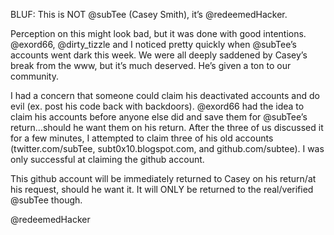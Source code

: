 BLUF: This is NOT @subTee (Casey Smith), it’s @redeemedHacker.

Perception on this might look bad, but it was done with good intentions.  @exord66, @dirty_tizzle and I noticed pretty quickly when @subTee’s accounts went dark this week.  We were all deeply saddened by Casey’s break from the www, but it’s much deserved.  He’s given a ton to our community.

I had a concern that someone could claim his deactivated accounts and do evil (ex. post his code back with backdoors).  @exord66 had the idea to claim his accounts before anyone else did and save them for @subTee’s return...should he want them on his return.  After the three of us discussed it for a few minutes, I attempted to claim three of his old accounts (twitter.com/subTee, subt0x10.blogspot.com, and github.com/subtee).  I was only successful at claiming the github account.

This github account will be immediately returned to Casey on his return/at his request, should he want it.  It will ONLY be returned to the real/verified @subTee though.

@redeemedHacker
